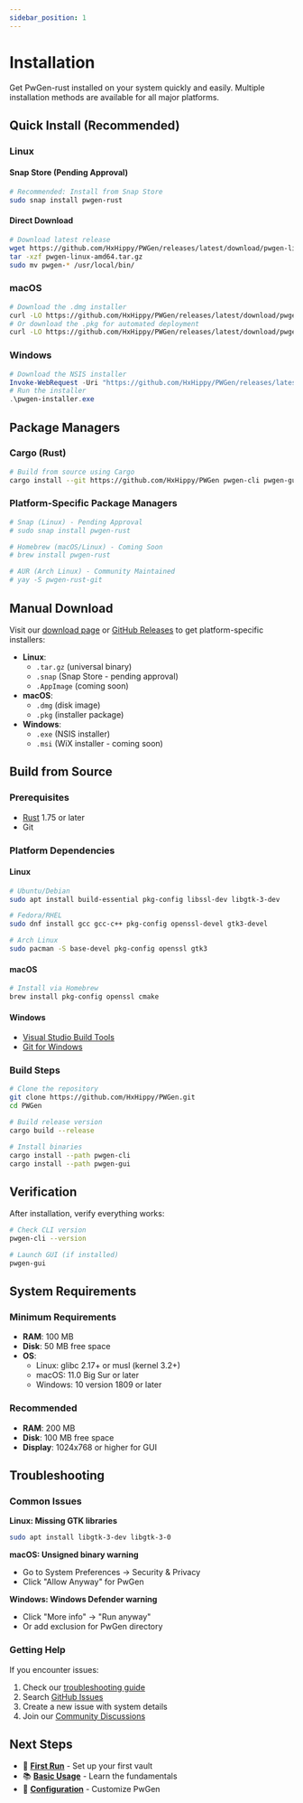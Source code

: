 ```yaml
---
sidebar_position: 1
---
```


# Installation

Get PwGen-rust installed on your system quickly and easily. Multiple installation methods are available for all major platforms.

## Quick Install (Recommended)

### Linux

#### Snap Store (Pending Approval)
```bash
# Recommended: Install from Snap Store
sudo snap install pwgen-rust
```

#### Direct Download
```bash
# Download latest release
wget https://github.com/HxHippy/PWGen/releases/latest/download/pwgen-linux-amd64.tar.gz
tar -xzf pwgen-linux-amd64.tar.gz
sudo mv pwgen-* /usr/local/bin/
```

### macOS

```bash
# Download the .dmg installer
curl -LO https://github.com/HxHippy/PWGen/releases/latest/download/pwgen-macos.dmg
# Or download the .pkg for automated deployment
curl -LO https://github.com/HxHippy/PWGen/releases/latest/download/pwgen-macos.pkg
```

### Windows

```powershell
# Download the NSIS installer
Invoke-WebRequest -Uri "https://github.com/HxHippy/PWGen/releases/latest/download/pwgen-installer.exe" -OutFile "pwgen-installer.exe"
# Run the installer
.\pwgen-installer.exe
```

## Package Managers

### Cargo (Rust)

```bash
# Build from source using Cargo
cargo install --git https://github.com/HxHippy/PWGen pwgen-cli pwgen-gui
```

### Platform-Specific Package Managers

```bash
# Snap (Linux) - Pending Approval
# sudo snap install pwgen-rust

# Homebrew (macOS/Linux) - Coming Soon
# brew install pwgen-rust

# AUR (Arch Linux) - Community Maintained
# yay -S pwgen-rust-git
```

## Manual Download

Visit our [download page](/download) or [GitHub Releases](https://github.com/HxHippy/PWGen/releases/latest) to get platform-specific installers:

- **Linux**: 
  - `.tar.gz` (universal binary)
  - `.snap` (Snap Store - pending approval)
  - `.AppImage` (coming soon)
- **macOS**: 
  - `.dmg` (disk image)
  - `.pkg` (installer package)
- **Windows**: 
  - `.exe` (NSIS installer)
  - `.msi` (WiX installer - coming soon)

## Build from Source

### Prerequisites

- [Rust](https://rustup.rs/) 1.75 or later
- Git

### Platform Dependencies

#### Linux

```bash
# Ubuntu/Debian
sudo apt install build-essential pkg-config libssl-dev libgtk-3-dev

# Fedora/RHEL  
sudo dnf install gcc gcc-c++ pkg-config openssl-devel gtk3-devel

# Arch Linux
sudo pacman -S base-devel pkg-config openssl gtk3
```

#### macOS

```bash
# Install via Homebrew
brew install pkg-config openssl cmake
```

#### Windows

- [Visual Studio Build Tools](https://visualstudio.microsoft.com/downloads/#build-tools-for-visual-studio-2022)
- [Git for Windows](https://git-scm.com/download/win)

### Build Steps

```bash
# Clone the repository
git clone https://github.com/HxHippy/PWGen.git
cd PWGen

# Build release version
cargo build --release

# Install binaries
cargo install --path pwgen-cli
cargo install --path pwgen-gui
```

## Verification

After installation, verify everything works:

```bash
# Check CLI version
pwgen-cli --version

# Launch GUI (if installed)
pwgen-gui
```

## System Requirements

### Minimum Requirements

- **RAM**: 100 MB
- **Disk**: 50 MB free space
- **OS**: 
  - Linux: glibc 2.17+ or musl (kernel 3.2+)
  - macOS: 11.0 Big Sur or later
  - Windows: 10 version 1809 or later

### Recommended

- **RAM**: 200 MB
- **Disk**: 100 MB free space
- **Display**: 1024x768 or higher for GUI

## Troubleshooting

### Common Issues

**Linux: Missing GTK libraries**
```bash
sudo apt install libgtk-3-dev libgtk-3-0
```

**macOS: Unsigned binary warning**
- Go to System Preferences → Security & Privacy
- Click "Allow Anyway" for PwGen

**Windows: Windows Defender warning**
- Click "More info" → "Run anyway"
- Or add exclusion for PwGen directory

### Getting Help

If you encounter issues:

1. Check our [troubleshooting guide](../user-guide/troubleshooting)
2. Search [GitHub Issues](https://github.com/HxHippy/PWGen/issues)
3. Create a new issue with system details
4. Join our [Community Discussions](https://github.com/HxHippy/PWGen/discussions)

## Next Steps

- 🚀 **[First Run](first-run)** - Set up your first vault
- 📚 **[Basic Usage](basic-usage)** - Learn the fundamentals
- 🔧 **[Configuration](../user-guide/configuration)** - Customize PwGen